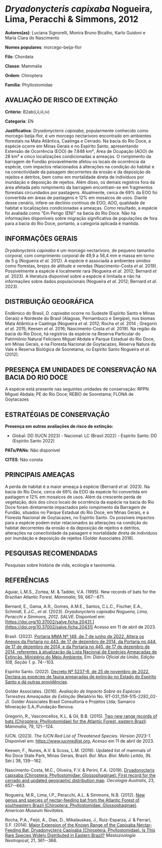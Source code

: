 # *Dryadonycteris capixaba* Nogueira, Lima, Peracchi & Simmons, 2012

**Autores(as)**: Luciana Signorelli, Monira Bruno Bicalho, Karlo Guidoni e Maria Clara do Nascimento

**Nomes populares**: morcego-beija-flor

**Filo**: Chordata

**Classe**: Mammalia

**Ordem**: Chiroptera

**Família**: Phyllostomidae

## AVALIAÇÃO DE RISCO DE EXTINÇÃO

**Critério**: B2ab(i,ii,iii,iv)

**Categoria**: EN

**Justificativa**: *Dryadonycteris capixaba*, popularmente conhecido como morcego-beija-flor, é um morcego nectarívoro encontrado em ambientes florestais na Mata Atlântica, Caatinga e Cerrado. Na bacia do Rio Doce, a espécie ocorre em Minas Gerais e no Espírito Santo, apresentando Extensão de Ocorrência (EOO) de 7.848 km², Área de Ocupação (AOO) de 28 km² e cinco localizações condicionadas a ameaças. O rompimento da barragem de Fundão provavelmente afetou os locais de ocorrência da espécie, com impactos relacionados à alterações na condição do habitat e na conectividade da paisagem decorrentes da erosão e da deposição de rejeitos e detritos, bem como em mortalidade direta de indivíduos por inundação e deposição de rejeitos. Além disso, os demais registros fora da área afetada pelo rompimento da barragem encontram-se em fragmentos florestais circundados por pastagens. Atualmente, cerca de 69% da EOO foi convertida em áreas de pastagens e 12% em
mosaicos de usos. Diante desse cenário, infere-se declínio contínuo de EOO, AOO, qualidade de habitat e localizações condicionadas a ameaças. Como resultado, a espécie foi avaliada como "Em Perigo (EN)" na bacia do Rio Doce. Não há informações disponíveis sobre migração significativa de populações de fora para a bacia do Rio Doce, portanto, a categoria aplicada é mantida.

## INFORMAÇÕES GERAIS

*Dryadonycteris capixaba* é um morcego nectarívoro, de pequeno tamanho corporal, com comprimento corporal de 49,9 a 56,4 mm e massa em torno de 5 g (Nogueira *et al.* 2012). A espécie é associada a ambientes úmidos como florestas, brejos de altitude e veredas (Nascimento-Costa *et al.* 2019). Possivelmente a espécie é localmente rara (Nogueira *et al.* 2012; Bernard *et al.* 2023). A literatura disponível sobre a espécie é limitada e não há informações sobre dados populacionais (Nogueira *et al.* 2012; Bernard *et al.* 2023).

## DISTRIBUIÇÃO GEOGRÁFICA

Endêmico do Brasil, *D. capixaba* ocorre no Sudeste (Espírito Santo e Minas Gerais) e Nordeste do Brasil (Alagoas, Pernambuco e Sergipe), nos biomas Mata Atlântica e Caatinga (Nogueira *et al.* 2012; Rocha *et al.* 2014 ; Gregorin *et al.* 2015; Keesen *et al.* 2016; Nascimento-Costa *et al.* 2019). Na região da bacia do Rio Doce, há registros da espécie na Reserva Particular do Patrimônio Natural Feliciano Miguel Abdala e Parque Estadual do Rio Doce, em Minas Gerais, e na Floresta Nacional de Goytacazes, Reserva Natura da Vale e Reserva Biológica de Sooretama, no Espírito Santo Nogueira *et al.* (2012).

## PRESENÇA EM UNIDADES DE CONSERVAÇÃO NA BACIA DO RIO DOCE

A espécie está presente nas seguintes unidades de conservação: RPPN Miguel Abdala; PE do Rio Doce; REBIO de Sooretama; FLONA de Goytacazes

## ESTRATÉGIAS DE CONSERVAÇÃO

**Presença em outras avaliações de risco de extinção:**

-   Global: DD (IUCN 2023) -   Nacional: LC (Brasil 2022) -   Espírito Santo: DD (Espírito Santo 2022)

**PATs/PANs**: Não disponível

**CITES**: Não consta

## PRINCIPAIS AMEAÇAS

A perda de habitat é a maior ameaça à espécie (Bernard *et al.* 2023).  Na bacia do Rio Doce, cerca de 69% da EOO da espécie foi convertida em pastagem e 12% em mosaicos de usos. Além da crescente perda de vegetação, dois dos cinco locais de ocorrência da espécie na bacia do Rio Doce foram diretamente impactados pelo rompimento da Barragem de Fundão, situados no Parque Estadual do Rio Doce, em Minas Gerais, e a Floresta Nacional de Goytacazes, no Espírito Santo. Os possíveis impactos para a espécie podem estar relacionados às alterações na condição do habitat decorrentes da erosão e da deposição de rejeitos e detritos, alterações na conectividade da paisagem e mortalidade direta de indivíduos por inundação e deposição de rejeitos (Golder Associates 2016).

## PESQUISAS RECOMENDADAS

Pesquisas sobre história de vida, ecologia e taxonomia.

## REFERÊNCIAS

Aguiar, L.M.S., Zortea, M. & Taddei, V.A. (1995). New records of bats for the Brazilian Atlantic Forest. *Mammalia*, 59, 667--671.

Bernard, E., Gama, A.R., Gomes, A.M.E., Santos, C.L.C., Fischer, E.A., Schmidt, E.J.C., *et al.* (2023). *Dryadonycteris capixaba Nogueira, Lima, Peracchi e Simmons, 2012*. *SALVE*. Disponível em: [https://doi.org/10.37002/salve.ficha.20431.](https://doi.org/10.37002/salve.ficha.20431) Acesso em 11 de abril de 2023.

Brasil. (2022). [Portaria MMA Nº 148, de 7 de junho de 2022. Altera os Anexos da Portaria no 443, de 17 de dezembro de 2014, da Portaria no 444, de 17 de dezembro de 2014, e da Portaria no 445, de 17 de dezembro de 2014, referentes à atualização da Lista Nacional de Espécies Ameaçadas de Extinção. Ministério do Meio Ambiente.](https://in.gov.br/en/web/dou/-/portaria-mma-n-148-de-7-de-junho-de-2022-406272733) Em: *Diário Oficial da União, Edição 108, Seção 1*. p. 74--103.

Espírito Santo. (2022). [Decreto Nº 5237-R, de 25 de novembro de 2022.  Declara as espécies de fauna ameaçadas de extinção no Estado do Espírito Santo e dá outras providências](https://iema.es.gov.br/Media/iema/FAUNA/Decreto%205237-R_2022_25-Nov%20-%20Fauna%20(s-peixes)%20-%20Lista%20de%20Esp%C3%A9cies%20Amea%C3%A7adas%20de%20Extin%C3%A7%C3%A3o.pdf).

Golder Associates. (2016). *Avaliação de Impacto Sobre as Espécies Terrestres Ameaçadas de Extinção* (Relatório No.  RT-031_159-515-2282_02-J). Golder Associates Brasil Consultoria e Projetos Ltda; Samarco Mineração S.A./Fundação Renova.

Gregorin, R., Vasconcellos, K.L. & Gil, B.B. (2015). [Two new range records of bats (Chiroptera: Phyllostomidae) for the Atlantic Forest, eastern Brazil](https://doi.org/10.1515/mammalia-2013-0142). *Mammalia*, 79, 121--124.

IUCN. (2023). *The IUCN Red List of Threatened Species. Version 2023-1.* Disponível em: <https://www.iucnredlist.org.> Acesso em 11 de abril de 2023.

Keesen, F., Nunes, A.V. & Scoss, L.M. (2016). Updated list of mammals of Rio Doce State Park, Minas Gerais, Brazil. *Bol. Mus. Biol. Mello Leitão*, (N. Sér.) 38, 139--162.

Nascimento-Costa, M.C., Oliveira, F.V. & Perini, F.A. (2019).  [Dryadonycteris capixaba (Chiroptera: Phyllostomidae: Glossophaginae): First record for the cerrado and updated geographic distribution map](https://doi.org/10.4257/oeco.2019.2303.22). *Oecologia Australis*, 23, 657--663.

Nogueira, M.R., Lima, I.P., Peracchi, A.L. & Simmons, N.B. (2012). [New genus and species of nectar-feeding bat from the Atlantic Forest of southeastern Brazil (Chiroptera: Phyllostomidae: Glossophaginae)](https://doi.org/10.1206/3747.2). *American Museum Novitates*.

Rocha, P.A., Feijó, A., Dias, D., Mikalauskas, J., Ruiz-Esparza, J. & Ferrari, S.F. (2014). [Major Extension of the Known Range of the Capixaba Nectar-Feeding Bat, Dryadonycteris Capixaba (Chiroptera, Phyllostomidae). Is This Rare Species Widely Distributed in Eastern Brazil?](http://www.sarem.org.ar) *Mastozoología Neotropical*, 21, 361--366.
